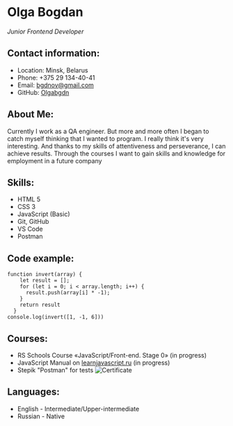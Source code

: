 # Olga Bogdan
*Junior Frontend Developer*

## Contact information:
* Location: Minsk, Belarus
* Phone: +375 29 134-40-41
* Email: <bgdnov@gmail.com>
* GitHub: [Olgabgdn](https://github.com/Olgabgdn)

## About Me:
Currently I work as a QA engineer. But more and more often I began to catch myself thinking that I wanted to program. I really think it's very interesting. And thanks to my skills of attentiveness and perseverance, I can achieve results. Through the courses I want to gain skills and knowledge for employment in a future company

## Skills:
* HTML 5
* CSS 3
* JavaScript (Basic)
* Git, GitHub
* VS Code
* Postman

## Code example:
```
function invert(array) {
    let result = [];
    for (let i = 0; i < array.length; i++) {
      result.push(array[i] * -1);
    }
    return result
  }
console.log(invert([1, -1, 6]))
```

## Courses:
* RS Schools Course «JavaScript/Front-end. Stage 0» (in progress)
* JavaScript Manual on [learnjavascript.ru](learnjavascript.ru) (in progress)
* Stepik "Postman" for tests
![Certificate](/image/photo1719492814.jpeg)

## Languages:
* English - Intermediate/Upper-intermediate
* Russian - Native

